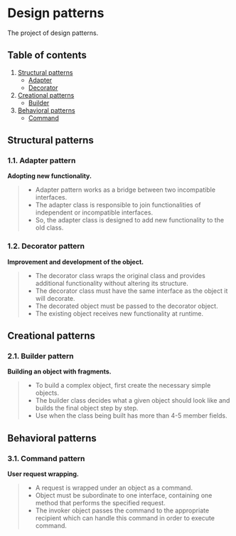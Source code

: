 # Design patterns
The project of design patterns.

## Table of contents
1. [Structural patterns](#structural-patterns)
    * [Adapter](#11-adapter-pattern)
    * [Decorator](#12-decorator-pattern)
2. [Creational patterns](#creational-patterns)
    * [Builder](#21-builder-pattern)
3.  [Behavioral patterns](#behavioral-patterns)
    * [Command](#31-command-pattern)

## Structural patterns 
### 1.1. Adapter pattern
__Adopting new functionality.__
> * Adapter pattern works as a bridge between two incompatible interfaces.
> * The adapter class is responsible to join functionalities of independent or incompatible interfaces.
> * So, the adapter class is designed to add new functionality to the old class.

### 1.2. Decorator pattern
__Improvement and development of the object.__
> * The decorator class wraps the original class and provides additional functionality without altering its structure.
> * The decorator class must have the same interface as the object it will decorate.
> * The decorated object must be passed to the decorator object.
> * The existing object receives new functionality at runtime. 

## Creational patterns
### 2.1. Builder pattern
__Building an object with fragments.__
> * To build a complex object, first create the necessary simple objects.
> * The builder class decides what a given object should look like and builds the final object step by step.
> * Use when the class being built has more than 4-5 member fields.

## Behavioral patterns
### 3.1. Command pattern
__User request wrapping.__
> * A request is wrapped under an object as a command.
> * Object must be subordinate to one interface, containing one method that performs the specified request.
> * The invoker object passes the command to the appropriate recipient which can handle this command in order to execute command.


